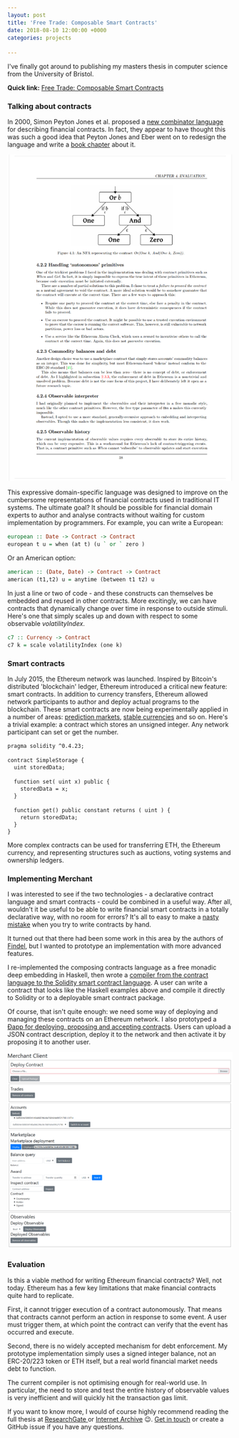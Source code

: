 ```yaml
---
layout: post
title: 'Free Trade: Composable Smart Contracts'
date: 2018-08-10 12:00:00 +0000
categories: projects

---
```

I've finally got around to publishing my masters thesis in computer science from the University of Bristol.

**Quick link:** [Free Trade: Composable Smart Contracts](https://www.researchgate.net/publication/326693413_Free_Trade_Composable_Smart_Contracts)

### Talking about contracts

In 2000, Simon Peyton Jones et al. proposed a [new combinator language](https://www.microsoft.com/en-us/research/publication/composing-contracts-an-adventure-in-financial-engineering/) for describing financial contracts. In fact, they appear to have thought this was such a good idea that Peyton Jones and Eber went on to redesign the language and write a [book chapter](https://www.microsoft.com/en-us/research/wp-content/uploads/2000/09/pj-eber.pdf) about it.

[![](/assets/2018-08-10-thesis-free-trade/free-trade.png)](https://www.researchgate.net/publication/326693413_Free_Trade_Composable_Smart_Contracts)

This expressive domain-specific language was designed to improve on the cumbersome representations of financial contracts used in traditional IT systems. The ultimate goal? It should be possible for financial domain experts to author and analyse contracts without waiting for custom implementation by programmers. For example, you can write a European:

```haskell
european :: Date -> Contract -> Contract
european t u = when (at t) (u ` or ` zero )
```

Or an American option:

```haskell
american :: (Date, Date) -> Contract -> Contract
american (t1,t2) u = anytime (between t1 t2) u
```

In just a line or two of code - and these constructs can themselves be embedded and reused in other contracts. More excitingly, we can have contracts that dynamically change over time in response to outside stimuli. Here's one that simply scales up and down with respect to some observable _volatilityIndex_.

```haskell
c7 :: Currency -> Contract
c7 k = scale volatilityIndex (one k)
```

### Smart contracts

In July 2015, the Ethereum network was launched. Inspired by Bitcoin's distributed 'blockchain' ledger, Ethereum introduced a critical new feature: smart contracts. In addition to currency transfers, Ethereum allowed network participants to author and deploy actual programs to the blockchain. These smart contracts are now being experimentally applied in a number of areas: [prediction markets](https://gnosis.pm/), [stable currencies](https://makerdao.com/) and so on. Here's a trivial example: a contract which stores an unsigned integer. Any network participant can set or get the number.

```solidity
pragma solidity ^0.4.23;

contract SimpleStorage {
  uint storedData;
  
  function set( uint x) public {
    storedData = x;
  }
  
  function get() public constant returns ( uint ) {
    return storedData;
  }
}
```

More complex contracts can be used for transferring ETH, the Ethereum currency, and representing structures such as auctions, voting systems and ownership ledgers.

### Implementing Merchant

I was interested to see if the two technologies - a declarative contract language and smart contracts - could be combined in a useful way. After all, wouldn't it be useful to be able to write financial smart contracts in a totally declarative way, with no room for errors? It's all to easy to make a [nasty mistake](https://en.wikipedia.org/wiki/The_DAO_(organization)) when you try to write contracts by hand.

It turned out that there had been some work in this area by the authors of [Findel](http://publications.uni.lu/bitstream/10993/30975/1/Findel_2017-03-08-CR.pdf), but I wanted to prototype an implementation with more advanced features.

I re-implemented the composing contracts language as a free monadic deep embedding in Haskell, then wrote a [compiler from the contract language to the Solidity smart contract language](https://github.com/rossng/merchant/). A user can write a contract that looks like the Haskell examples above and compile it directly to Solidity or to a deployable smart contract package.

Of course, that isn't quite enough: we need some way of deploying and managing these contracts on an Ethereum network. I also prototyped a [Đapp for deploying, proposing and accepting contracts](https://github.com/rossng/merchant-client). Users can upload a JSON contract description, deploy it to the network and then activate it by proposing it to another user.

![](/assets/2018-08-10-thesis-free-trade/dapp-screenshot.png)

### Evaluation

Is this a viable method for writing Ethereum financial contracts? Well, not today. Ethereum has a few key limitations that make financial contracts quite hard to replicate.

First, it cannot trigger execution of a contract autonomously. That means that contracts cannot perform an action in response to some event. A user must trigger them, at which point the contract can verify that the event has occurred and execute.

Second, there is no widely accepted mechanism for debt enforcement. My prototype implementation simply uses a signed integer balance, not an ERC-20/223 token or ETH itself, but a real world financial market needs debt to function.

The current compiler is not optimising enough for real-world use. In particular, the need to store and test the entire history of observable values is very inefficient and will quickly hit the transaction gas limit.

If you want to know more, I would of course highly recommend reading the full thesis at [ResearchGate ](https://www.researchgate.net/publication/326693413_Free_Trade_Composable_Smart_Contracts)or [Internet Archive](https://archive.org/details/free-trade-composable-smart-contracts) 😉. [Get in touch](http://www.rossng.eu/about/) or create a GitHub issue if you have any questions.